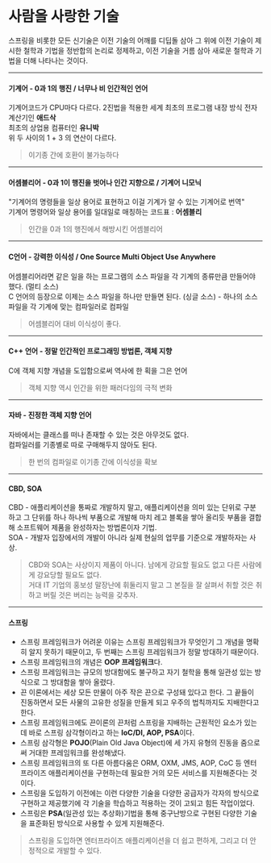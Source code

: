# 사람을 사랑한 기술

스프링을 비롯한 모든 신기술은 이전 기술의 어깨를 디딥돌 삼아 그 위에 이전 기술이 제시한 철학과 기법을 정반합의 논리로 정제하고,
이전 기술을 거름 삼아 새로운 철학과 기법을 더해 나타나는 것이다.
<hr/>

#### 기계어 - 0과 1의 행진 / 너무나 비 인간적인 언어
기계어코드가 CPU마다 다르다.
2진법을 적용한 세계 최초의 프로그램 내장 방식 전자계산기인 **애드삭**<br/>
최초의 상업용 컴퓨터인 **유니박**<br/>
위 두 사이의 1 + 3 의 연산이 다르다.

> 이기종 간에 호환이 불가능하다
<hr/>

#### 어셈블리어 - 0과 1이 행진을 벗어나 인간 지향으로 / 기계어 니모닉
"기계어의 명령들을 일상 용어로 표현하고 이걸 기계가 알 수 있는 기계어로 번역"<br/>
기계어 명령어와 일상 용어를 일대일로 매칭하는 코드표 : **어셈블리**

> 인간을 0과 1의 행진에서 해방시킨 어셈블리어
<hr/>

#### C언어 - 강력한 이식성 / One Source Multi Object Use Anywhere
어셈블리어라면 같은 일을 하는 프로그램의 소스 파일을 각 기계의 종류만큼 만들어야 했다. (멀티 소스)<br/>
C 언어의 등장으로 이제는 소스 파일을 하나만 만들면 된다. (싱글 소스) - 하나의 소스파일을 각 기계에 맞는 컴파일러로 컴파일

> 어셈블리어 대비 이식성이 좋다.
<hr/>

#### C++ 언어 - 정말 인간적인 프로그래밍 방법론, 객체 지향
C에 객체 지향 개념을 도입함으로써 역사에 한 획을 그은 언어

> 객체 지향 역시 인간을 위한 패러다임의 극적 변화
<hr/>

#### 자바 - 진정한 객체 지향 언어
자바에서는 클래스를 떠나 존재할 수 있는 것은 아무것도 없다.<br/>
컴파일러를 기종별로 따로 구매해두지 않아도 된다.

> 한 번의 컴파일로 이기종 간에 이식성을 확보
<hr/>

#### CBD, SOA
CBD - 애플리케이션을 통짜로 개발하지 말고, 애플리케이션을 의미 있는 단위로 구분하고 그 단위를 하나 하나씩 부품으로 개발해 마치 레고 블록을 쌓아 
올리듯 부품을 결합해 소프트웨어 제품을 완성하자는 방법론이자 기법.<br/>
SOA - 개발자 입장에서의 개발이 아니라 실제 현실의 업무를 기준으로 개발하자는 사상.

> CBD와 SOA는 사상이지 제품이 아니다. 남에게 강요할 필요도 없고 다른 사람에게 강요당할 필요도 없다.<br/>
> 거대 IT 기업의 홍보성 말장난에 휘둘리지 말고 그 본질을 잘 살펴서 취할 것은 취하고 버릴 것은 버리는 능력을 갖추자.
<hr/>

#### 스프링 
* 스프링 프레임워크가 어려운 이유는 스프링 프레임워크가 무엇인기 그 개념을 명확히 알지 못하기 때문이고, 두 번째는 스프링 프레임워크가 정말 방대하기 때문이다.<br/>
* 스프링 프레임워크의 개념은 **OOP 프레임워크**다.<br/>
* 스프링 프레임워크는 규모의 방대함에도 불구하고 자기 철학을 통해 일관성 있는 방식으로 그 방대함을 쌓아 올렸다.<br/>
* 끈 이론에서는 세상 모든 만물이 아주 작은 끈으로 구성돼 있다고 한다. 그 끝들이 진동하면서 모든 사물의 고유한 성질을 만들게 되고 우주의 법칙까지도 지배한다고 한다.<br/>
* 스프링 프레임워크에도 끈이론의 끈처럼 스프링을 지배하는 근원적인 요소가 있는데 바로 스프링 삼각형이라고 하는 **IoC/DI, AOP, PSA**이다.<br/>
* 스프링 삼각형은 **POJO**(Plain Old Java Object)에 세 가지 유형의 진동을 줌으로써 거대한 프레임워크를 완성해냈다.<br/>
* 스프링 프레임워크의 또 다른 아름다움은 ORM, OXM, JMS, AOP, CoC 등 엔터프라이즈 애플리케이션을 구현하는데 필요한 거의 모든 서비스를 지원해준다는 것이다.<br/>
* 스프링을 도입하기 이전에는 이런 다양한 기술을 다양한 공급자가 각자의 방식으로 구현하고 제공했기에 각 기술을 학습하고 적용하는 것이 고되고 힘든 작업이었다.<br/>
* 스프링은 **PSA**(일관성 있는 추상화)기법을 통해 중구난방으로 구현된 다양한 기술을 표준화된 방식으로 사용할 수 있게 지원해준다.

> 스프링을 도입하면 엔터프라이즈 애플리케이션을 더 쉽고 편하게, 그리고 더 안정적으로 개발할 수 있다.
